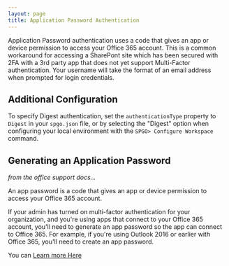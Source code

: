 ```yaml
---
layout: page
title: Application Password Authentication
---
```


Application Password authentication uses a code that gives an app or device permission to access your Office 365 account. This is a common workaround for accessing a SharePont site which has been secured with 2FA with a 3rd party app that does not yet support Multi-Factor authentication. Your username will take the format of an email address when prompted for login credentials.

## Additional Configuration

To specify Digest authentication, set the `authenticationType` property to `Digest` in your `spgo.json` file, or by selecting the "Digest" option when configuring your local environment with the `SPGO> Configure Workspace` command.

## Generating an Application Password

_from the office support docs..._

An app password is a code that gives an app or device permission to access your Office 365 account.

If your admin has turned on multi-factor authentication for your organization, and you're using apps that connect to your Office 365 account, you'll need to generate an app password so the app can connect to Office 365. For example, if you're using Outlook 2016 or earlier with Office 365, you'll need to create an app password.

You can [Learn more Here](https://support.office.com/en-us/article/create-an-app-password-for-office-365-3e7c860f-bda4-4441-a618-b53953ee1183)

